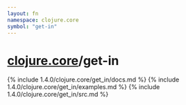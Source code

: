 ```yaml
---
layout: fn
namespace: clojure.core
symbol: "get-in"
---
```


# [clojure.core](../)/get-in

{% include 1.4.0/clojure.core/get_in/docs.md %}
{% include 1.4.0/clojure.core/get_in/examples.md %}
{% include 1.4.0/clojure.core/get_in/src.md %}

